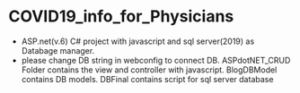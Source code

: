 # COVID19_info_for_Physicians
- ASP.net(v.6) C# project with javascript and sql server(2019) as Databage manager.
- please change DB string in webconfig to connect DB.
ASPdotNET_CRUD Folder contains the view and controller with javascript.
BlogDBModel contains DB models.
DBFinal contains script for sql server database
